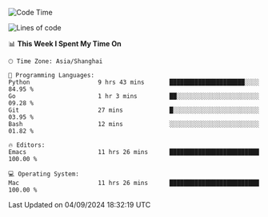<!--START_SECTION:waka-->
![Code Time](http://img.shields.io/badge/Code%20Time-2%2C168%20hrs%2052%20mins-blue)

![Lines of code](https://img.shields.io/badge/From%20Hello%20World%20I%27ve%20Written-308.0%20thousand%20lines%20of%20code-blue)

📊 **This Week I Spent My Time On** 

```text
🕑︎ Time Zone: Asia/Shanghai

💬 Programming Languages: 
Python                   9 hrs 43 mins       █████████████████████░░░░   84.95 % 
Go                       1 hr 3 mins         ██░░░░░░░░░░░░░░░░░░░░░░░   09.28 % 
Git                      27 mins             █░░░░░░░░░░░░░░░░░░░░░░░░   03.95 % 
Bash                     12 mins             ░░░░░░░░░░░░░░░░░░░░░░░░░   01.82 % 

🔥 Editors: 
Emacs                    11 hrs 26 mins      █████████████████████████   100.00 % 

💻 Operating System: 
Mac                      11 hrs 26 mins      █████████████████████████   100.00 % 
```


 Last Updated on 04/09/2024 18:32:19 UTC
<!--END_SECTION:waka-->
